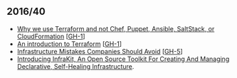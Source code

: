 ## 2016/40

- [Why we use Terraform and not Chef, Puppet, Ansible, SaltStack, or CloudFormation](https://blog.gruntwork.io/why-we-use-terraform-and-not-chef-puppet-ansible-saltstack-or-cloudformation-7989dad2865c) [[GH-1](../../../issues/1)]
- [An introduction to Terraform](https://blog.gruntwork.io/an-introduction-to-terraform-f17df9c6d180) [[GH-1](../../../issues/1)]
- [Infrastructure Mistakes Companies Should Avoid](http://firstround.com/review/the-three-infrastructure-mistakes-your-company-must-not-make/) [[GH-5](../../../issues/5)]
- [Introducing InfraKit, An Open Source Toolkit For Creating And Managing Declarative, Self-Healing Infrastructure](https://blog.docker.com/2016/10/introducing-infrakit-an-open-source-toolkit-for-declarative-infrastructure/).
